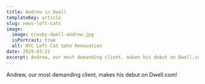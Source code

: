 ```yaml
---
title: Andrew in Dwell
templateKey: article
slug: news-loft-cats
image:
  image: crosby-dwell-andrew.jpg
  isPortrait: true
  alt: NYC Loft Cat Soho Renovation
date: 2019-03-21
excerpt: Andrew, our most demanding client, makes his debut on Dwell.com!
---
```


Andrew, our most demanding client, makes his debut on Dwell.com!
